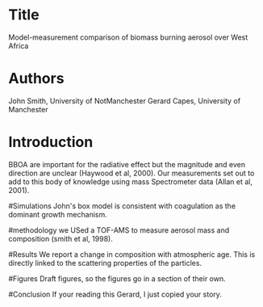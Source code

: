 # Title

Model-measurement comparison of biomass burning aerosol over West Africa

# Authors
John Smith, University of NotManchester
Gerard Capes, University of Manchester



# Introduction
BBOA are important for the radiative effect but the magnitude and even direction are unclear
(Haywood et al, 2000).
Our measurements set out to add to this body of knowledge using mass Spectrometer data
(Allan et al, 2001).

#Simulations
John's box model is consistent with coagulation as the dominant growth mechanism.

#methodology
we USed a TOF-AMS to measure aerosol mass and composition (smith et al, 1998).

#Results
We report a change in composition with atmospheric age. This is directly linked to the scattering
properties of the particles.

#Figures
Draft figures, so the figures go in a section of their own.

#Conclusion
If your reading this Gerard, I just copied your story.

